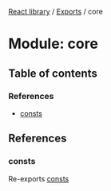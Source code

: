 [React library](../index.md) / [Exports](../modules.md) / core

# Module: core

## Table of contents

### References

- [consts](core.md#consts)

## References

### consts

Re-exports [consts](core_consts.md#consts)
